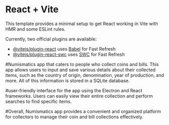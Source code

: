 # React + Vite

This template provides a minimal setup to get React working in Vite with HMR and some ESLint rules.

Currently, two official plugins are available:

- [@vitejs/plugin-react](https://github.com/vitejs/vite-plugin-react/blob/main/packages/plugin-react/README.md) uses [Babel](https://babeljs.io/) for Fast Refresh
- [@vitejs/plugin-react-swc](https://github.com/vitejs/vite-plugin-react-swc) uses [SWC](https://swc.rs/) for Fast Refresh


#Numismatics app that caters to people who collect coins and bills. This app allows users to input and save various details about their collected items, such as the country of origin, denomination, year of production, and more. All of this information is stored in a SQLite database.

#user-friendly interface for the app using the Electron and React frameworks. Users can easily view their entire collection and perform searches to find specific items.

#Overall, Numismatics app provides a convenient and organized platform for collectors to manage their coin and bill collections effectively.
